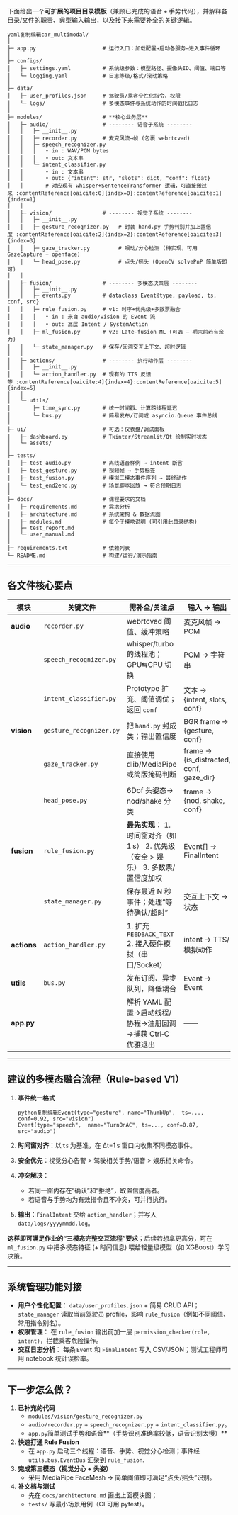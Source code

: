 下面给出一个**可扩展的项目目录模板**（兼顾已完成的语音 + 手势代码），并解释各目录/文件的职责、典型输入输出，以及接下来需要补全的关键逻辑。

```
yaml复制编辑car_multimodal/
│
├─ app.py                     # 运行入口：加载配置→启动各服务→进入事件循环
│
├─ configs/
│   ├─ settings.yaml          # 系统级参数：模型路径、摄像头ID、阈值、端口等
│   └─ logging.yaml           # 日志等级/格式/滚动策略
│
├─ data/
│   ├─ user_profiles.json     # 驾驶员/乘客个性化指令、权限
│   └─ logs/                  # 多模态事件与系统动作的时间戳化日志
│
├─ modules/                   # **核心业务层**
│   ├─ audio/                 # -------- 语音子系统 --------
│   │   ├─ __init__.py
│   │   ├─ recorder.py        # 麦克风流→帧 (包裹 webrtcvad)
│   │   ├─ speech_recognizer.py
│   │   │   • in : WAV/PCM bytes
│   │   │   • out: 文本串
│   │   └─ intent_classifier.py
│   │       • in : 文本串
│   │       • out: {"intent": str, "slots": dict, "conf": float}
│   │       # 对应现有 whisper+SentenceTransformer 逻辑，可直接搬过来 :contentReference[oaicite:0]{index=0}:contentReference[oaicite:1]{index=1}
│   │
│   ├─ vision/                # -------- 视觉子系统 --------
│   │   ├─ __init__.py
│   │   ├─ gesture_recognizer.py   # 封装 hand.py 手势判别并加上置信度 :contentReference[oaicite:2]{index=2}:contentReference[oaicite:3]{index=3}
│   │   ├─ gaze_tracker.py         # 眼动/分心检测 (待实现，可用 GazeCapture + openface)
│   │   └─ head_pose.py            # 点头/摇头 (OpenCV solvePnP 简单版即可)
│   │
│   ├─ fusion/                # -------- 多模态决策层 --------
│   │   ├─ __init__.py
│   │   ├─ events.py          # dataclass Event{type, payload, ts, conf, src}
│   │   ├─ rule_fusion.py     # v1: 时序+优先级+多数票融合
│   │   │   • in : 来自 audio/vision 的 Event 流
│   │   │   • out: 高层 Intent / SystemAction
│   │   ├─ ml_fusion.py       # v2: Late‑fusion ML (可选 — 期末前若有余力)
│   │   └─ state_manager.py   # 保存/回溯交互上下文、超时逻辑
│   │
│   ├─ actions/               # -------- 执行动作层 --------
│   │   ├─ __init__.py
│   │   └─ action_handler.py  # 现有的 TTS 反馈等 :contentReference[oaicite:4]{index=4}:contentReference[oaicite:5]{index=5}
│   │
│   └─ utils/
│       ├─ time_sync.py       # 统一时间戳、计算跨线程延迟
│       └─ bus.py             # 简易发布/订阅或 asyncio.Queue 事件总线
│
├─ ui/                        # 可选：仪表盘/调试面板
│   ├─ dashboard.py           # Tkinter/Streamlit/Qt 绘制实时状态
│   └─ assets/
│
├─ tests/
│   ├─ test_audio.py          # 离线语音样例 → intent 断言
│   ├─ test_gesture.py        # 视频帧 → 手势标签
│   ├─ test_fusion.py         # 模拟三模态事件序列 → 最终动作
│   └─ test_end2end.py        # 场景脚本回放 → 符合预期日志
│
├─ docs/                      # 课程要求的文档
│   ├─ requirements.md        # 需求分析
│   ├─ architecture.md        # 系统架构 & 数据流图
│   ├─ modules.md             # 每个子模块说明 (可引用此目录结构)
│   ├─ test_report.md
│   └─ user_manual.md
│
├─ requirements.txt           # 依赖列表
└─ README.md                  # 构建/运行/演示指南
```

------

## 各文件核心要点

| 模块        | 关键文件                | 需补全/关注点                                                | 输入 → 输出                             |
| ----------- | ----------------------- | ------------------------------------------------------------ | --------------------------------------- |
| **audio**   | `recorder.py`           | webrtcvad 阈值、缓冲策略                                     | 麦克风帧 → PCM                          |
|             | `speech_recognizer.py`  | whisper/turbo 的线程池；GPU⇆CPU 切换                         | PCM → 字符串                            |
|             | `intent_classifier.py`  | Prototype 扩充、阈值调优；返回 `conf`                        | 文本 → {intent, slots, conf}            |
| **vision**  | `gesture_recognizer.py` | 把 `hand.py` 封成类；输出置信度                              | BGR frame → {gesture, conf}             |
|             | `gaze_tracker.py`       | 直接使用 dlib/MediaPipe 或简版掩码判断                       | frame → {is_distracted, conf, gaze_dir} |
|             | `head_pose.py`          | 6Dof 头姿态→ nod/shake 分类                                  | frame → {nod, shake, conf}              |
| **fusion**  | `rule_fusion.py`        | **最先实现**： 1. 时间窗对齐（如 1 s） 2. 优先级（安全 > 娱乐） 3. 多数票/置信度加权 | Event[] → FinalIntent                   |
|             | `state_manager.py`      | 保存最近 N 秒事件；处理“等待确认/超时”                       | 交互上下文 → 状态                       |
| **actions** | `action_handler.py`     | 1. 扩充 `FEEDBACK_TEXT` 2. 接入硬件模拟（串口/Socket）       | intent → TTS/模拟动作                   |
| **utils**   | `bus.py`                | 发布订阅、异步队列，降低耦合                                 | Event → Event                           |
| **app.py**  |                         | 解析 YAML 配置→启动线程/协程→注册回调→捕获 Ctrl‑C 优雅退出   | ——                                      |



------

## 建议的多模态融合流程（Rule‑based V1）

1. **事件统一格式**

   ```
   python复制编辑Event(type="gesture", name="ThumbUp",  ts=..., conf=0.92, src="vision")
   Event(type="speech",  name="TurnOnAC", ts=..., conf=0.87, src="audio")
   ```

2. **时间窗对齐**：以 `ts` 为基准，在 Δt=1 s 窗口内收集不同模态事件。

3. **安全优先**：视觉分心告警 > 驾驶相关手势/语音 > 娱乐相关命令。

4. **冲突解决**：

   - 若同一窗内存在“确认”和“拒绝”，取置信度高者。
   - 若语音与手势均为有效指令且不冲突，可并行执行。

5. **输出**：`FinalIntent` 交给 `action_handler`；并写入 `data/logs/yyyymmdd.log`。

**这样即可满足作业的“三模态完整交互流程”要求**；后续若想拿更高分，可在 `ml_fusion.py` 中把多模态特征 (+ 时间信息) 喂给轻量级模型（如 XGBoost）学习决策。

------

## 系统管理功能对接

- **用户个性化配置**：
   `data/user_profiles.json` + 简易 CRUD API；
   `state_manager` 读取当前驾驶员 profile，影响 `rule_fusion`（例如不同阈值、常用指令别名）。
- **权限管理**：
   在 `rule_fusion` 输出前加一层 `permission_checker(role, intent)`，拦截乘客危险操作。
- **交互日志分析**：
   每条 `Event` 和 `FinalIntent` 写入 CSV/JSON；测试工程师可用 notebook 统计误检率。

------

## 下一步怎么做？

1. **已补充的代码**
   -  `modules/vision/gesture_recognizer.py`
   -  `audio/recorder.py` + `speech_recognizer.py` + `intent_classifier.py`。
   - `app.py`简单测试手势和语音**（手势识别准确率较低，语音识别太慢）**
2. **快速打通 Rule Fusion**
   - 在 `app.py` 启动三个线程：语音、手势、视觉分心检测；事件经 `utils.bus.EventBus` 汇聚到 `rule_fusion`.
3. **完成第三模态（视觉分心 + 头姿）**
   - 采用 MediaPipe FaceMesh → 简单阈值即可满足“点头/摇头”识别。
4. **补文档与测试**
   - 先在 `docs/architecture.md` 画出上面模块图；
   - `tests/` 写最小场景用例（CI 可用 pytest）。
